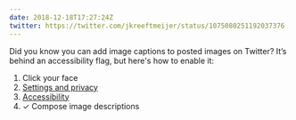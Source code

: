 ```yaml
---
date: 2018-12-18T17:27:24Z
twitter: https://twitter.com/jkreeftmeijer/status/1075080251192037376
---
```

Did you know you can add image captions to posted images on Twitter? It’s behind an accessibility flag, but here's how to enable it:

1. Click your face
2. [Settings and privacy](https://twitter.com/settings/account)
3. [Accessibility](https://twitter.com/settings/accessibility)
4. ✓ Compose image descriptions
